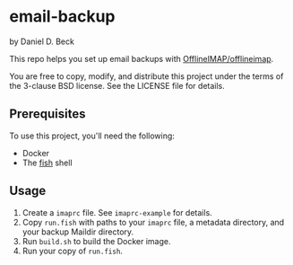 # email-backup

by Daniel D. Beck

This repo helps you set up email backups with [OfflineIMAP/offlineimap](https://github.com/OfflineIMAP/offlineimap).

You are free to copy, modify, and distribute this project under the terms of the 3-clause BSD license. See the LICENSE file for details.

## Prerequisites

To use this project, you'll need the following:

- Docker
- The [fish](https://fishshell.com/) shell

## Usage

1. Create a `imaprc` file. See `imaprc-example` for details.
2. Copy `run.fish` with paths to your `imaprc` file, a metadata directory, and your backup Maildir directory.
3. Run `build.sh` to build the Docker image.
4. Run your copy of `run.fish`.
